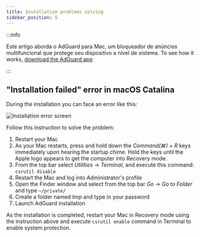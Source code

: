 ```yaml
---
title: Installation problems solving
sidebar_position: 5
---
```


:::info

Este artigo aborda o AdGuard para Mac, um bloqueador de anúncios multifuncional que protege seu dispositivo a nível de sistema. To see how it works, [download the AdGuard app](https://agrd.io/download-kb-adblock)

:::

## "Installation failed" error in macOS Catalina

During the installation you can face an error like this:

![Installation error screen](https://cdn.adtidy.org/content/kb/ad_blocker/mac/macerrorscreenEN.jpg)

Follow this instruction to solve the problem:

1. Restart your Mac
2. As your Mac restarts, press and hold down the *Command(⌘) + R* keys immediately upon hearing the startup chime. Hold the keys until the Apple logo appears to get the computer into Recovery mode.
3. From the top bar select *Utilities* → *Terminal*, and execute this command: `csrutil disable`
4. Restart the Mac and log into Administrator's profile
5. Open the Finder window and select from the top bar *Go* → *Go to Folder* and type `~/private/`
6. Create a folder named *tmp* and type in your password
7. Launch AdGuard installation

As the installation is completed, restart your Mac in Recovery mode using the instruction above and execute `csrutil enable` command in Terminal to enable system protection.
